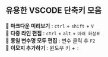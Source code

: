 ## 유용한 VSCODE 단축키 모음

🧡 **마크다운 미리보기** : `ctrl` + `shift` + `V`  
💛 **다중 라인 편집** : `ctrl` + `alt` + `아래 화살표`  
💚 **동일 변수명 모두 편집** : 변수 클릭 후 `F2`  
💙 **이모지 추가하기** : 윈도우 키 + `:`


